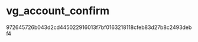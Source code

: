 vg_account_confirm
==================

972645726b043d2cd445022916013f7bf0163218118cfeb83d27b8c2493debf4
